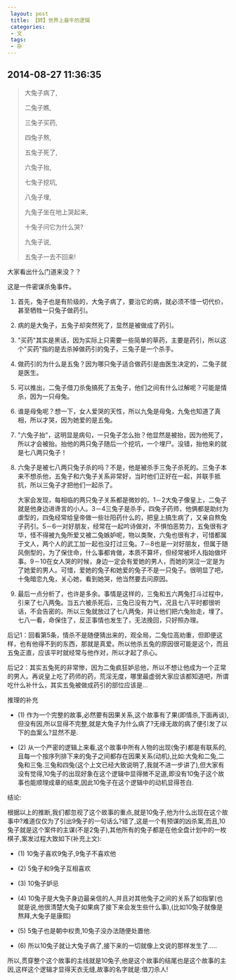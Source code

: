 ```yaml
---
 layout: post
 title: 【转】世界上最牛的逻辑
 categories:
 - 文
 tags:
 - 杂
---
```


## 2014-08-27 11:36:35

>大兔子病了,
>
>二兔子瞧,
>
>三兔子买药,
>
>四兔子熬,
>
>五兔子死了,
>
>六兔子抬,
>
>七兔子挖坑,
>
>八兔子埋,
>
>九兔子坐在地上哭起来,
>
>十兔子问它为什么哭?
>
>九兔子说,
>
>五兔子一去不回来!

大家看出什么门道来没？？

这是一件密谋杀兔事件。

1. 首先，兔子也是有阶级的，大兔子病了，要治它的病，就必须不惜一切代价，甚至牺牲一只兔子做药引。

2. 病的是大兔子，五兔子却突然死了，显然是被做成了药引。

3. "买药"其实是黑话，因为实际上只需要一些简单的草药，主要是药引，所以这个"买药"指的是去杀掉做药引的兔子，三兔子是一个杀手。

4. 做药引的为什么是五兔？因为哪只兔子适合做药引是由医生决定的，二兔子就是医生。

5. 可以推出，二兔子借刀杀兔搞死了五兔子，他们之间有什么过解呢？可能是情杀，因为一只母兔。

6. 谁是母兔呢？想一下，女人爱哭的天性，所以九兔是母兔，九兔也知道了真相，所以才哭，因为她爱的是五兔。

7. "六兔子抬"，这明显是病句，一只兔子怎么抬？他显然是被抬，因为他死了，所以才会被抬。抬他的两只兔子随后一个挖坑，一个埋尸。没错，抬他来的就是七八两只兔子！

8. 六兔子是被七八两只兔子杀的吗？不是，他是被杀手三兔子杀死的。三兔子本来不想杀他，五兔子和六兔子关系非常好，当时他们正好在一起，并联手抵抗，所以三兔子才把他们一起杀了。

	大家会发现，每相临的两只兔子关系都是微妙的。1－2大兔子像皇上，二兔子就是他身边进谗言的小人。3－4三兔子是杀手，四兔子药师，他俩都是助纣为虐型的，四兔经常给皇帝做一些壮阳药什么的，把皇上搞生病了，又亲自熬兔子药引。5－6一对好朋友，经常在一起吟诗做对，不惧怕恶势力，五兔很有才华，怪不得被九兔所爱又被二兔嫉妒呢，物以类聚，六兔也很有才，可惜都属于文人，两个人的武工加一起也没打过三兔。7－8也是一对好朋友，但属于随风倒型的，为了保住命，什么事都肯做，本质不算坏，但经常被坏人指始做坏事。9－10在女人哭的时候，身边一定会有爱她的男人，而她的哭泣一定是为了她爱的男人。可惜，爱她的兔子和她爱的兔子不是一只兔子。很明显了吧，十兔暗恋九兔，关心她，看到她哭，他当然要去问原因。

9. 最后一点分析了，也许是多余。事情是这样的，三兔和五六两兔打斗过程中，引来了七八两兔。当五六被杀死后，三兔已没有力气，况且七八平时都很听话，不会告密的。所以三兔就放过了七八两兔，并让他们把六兔抬走，埋了。七八一看，命保住了，反正事情也发生了，无法挽回，只好照办理。

后记1：回看第5条，情杀不是随便猜出来的，观全局，二兔位高劝重，但即便这样，也有他得不到的东西，那就是真爱。所以他杀五兔的原因很可能是这个，而且五兔正直，应该平时就经常与他作对，所以才起了杀心。

后记2：其实五兔死的非常惨，因为二兔疯狂妒忌他，所以不想让他成为一个正常的男人。再说皇上吃了药师的药，荒淫无度，哪里最虚弱大家应该都知道吧，所谓吃什么补什么，其实五兔被做成药引的部位应该是...

推理的补充

- (1) 作为一个完整的故事,必然要有因果关系,这个故事有了果(即情杀,下面再谈),但没有因,所以显得不完整,就是大兔子为什么病了?无缘无故的病了便引发了以下的血案么?显然不是.

- (2) 从一个严密的逻辑上来看,这个故事中所有人物的出现(兔子)都是有联系的,且每一个按序列排下来的兔子之间都存在因果关系(动机),比如:大兔和二兔,二兔和三兔.三兔和四兔(这个上文已经大致说明了,我就不进一步讲了),但大家有没有觉得,10兔子的出现好象在这个逻辑中显得微不足道,即没有10兔子这个故事也能顺理成章的结束,因此10兔子在这个逻辑中的动机显得苍白.

结论:

根据以上的推断,我们都忽视了这个故事的重点,就是10兔子,他为什么出现在这个故事中?难道仅仅为了引出9兔子的一句话么?错了,这是一个有预谋的凶杀案,而且,10兔子就是这个案件的主谋(不是2兔子),其他所有的兔子都是在他全盘计划中的一枚棋子,案发过程大致如下(补充上文):

- (1) 10兔子喜欢9兔子,9兔子不喜欢他

- (2) 5兔子和9兔子互相喜欢

- (3) 10兔子妒忌

- (4) 10兔子是大兔子身边最亲信的人,并且对其他兔子之间的关系了如指掌(也就是说,他很清楚大兔子如果病了接下来会发生些什么事),(比如10兔子就像是熬拜,大兔子是康熙)

- (5) 5兔子也是朝中权贵,10兔子没办法随便处置他.

- (6) 所以10兔子就让大兔子病了,接下来的一切就像上文说的那样发生了.....

所以,贯穿整个这个故事的主线就是10兔子,他是这个故事的结尾也是这个故事的主因,这样这个逻辑才显得天衣无缝,故事的名字就是:借刀杀人!

